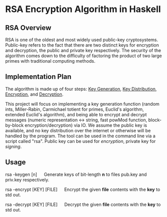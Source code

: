# RSA Encryption Algorithm in Haskell

## RSA Overview

RSA is one of the oldest and most widely used public-key cryptosystems. Public-key refers to the fact that there are two distinct keys for encryption and decryption, the public and private key respectively. The security of the algorithm comes down to the difficulty of factoring the product of two large primes with traditional computing methods.

## Implementation Plan

The algorithm is made up of four steps: [Key Generation](https://en.wikipedia.org/wiki/RSA_(cryptosystem)#Key_generation), [Key Distribution](https://en.wikipedia.org/wiki/RSA_(cryptosystem)#Key_distribution), [Encryption](https://en.wikipedia.org/wiki/RSA_(cryptosystem)#Encryption), and [Decryption](https://en.wikipedia.org/wiki/RSA_(cryptosystem)#Decryption).

This project will focus on implementing a key generation function (random ints, Miller-Rabin, Carmichael totient for primes, Euclid's algorithm, extended Euclid's algorithm), and being able to encrypt and decrypt messages (numeric representation <-> string, fast powMod function, block-by-block encryption/decryption) via IO. We assume the public key is available, and no key distribution over the internet or otherwise will be handled by the program. The tool can be used in the command line via a script called "rsa". Public key can be used for *encryption*, private key for *signing*.

## Usage
rsa -keygen [n] &emsp; Generate keys of bit-length **n** to files pub.key and priv.key respectively.

rsa -encrypt [KEY] [FILE] &emsp; Encrypt the given **file** contents with the **key** to std out.

rsa -decrypt [KEY] [FILE] &emsp; Decrypt the given **file** contents with the **key** to std out.
